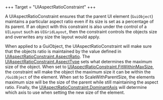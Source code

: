 +++
Target = "UIAspectRatioConstraint"
+++

A UIAspectRatioConstraint ensures that the parent UI element (`GuiObject`) maintains a particular aspect ratio even if its size is set as a percentage of its parent. If an object with this constraint is also under the control of a `UILayout` such as `UIGridLayout`, then the constraint controls the objects size and overwrites any size the layout would apply.When applied to a GuiObject, the UIAspectRatioConstraint will make sure that the objects ratio is maintained by the value defined in [UIAspectRatioConstraint.AspectRatio](https://developer.roblox.com/api-reference/property/UIAspectRatioConstraint/AspectRatio). The [UIAspectRatioConstraint.AspectType](https://developer.roblox.com/api-reference/property/UIAspectRatioConstraint/AspectType) sets what determines the maximum size of the object. When set to [UIAspectRatioConstraint.FitWithinMaxSize](https://developer.roblox.com/search#stq=FitWithinMaxSize), the constraint will make the object the maximum size it can be within the `/GuiObject` of the element. When set to ScaleWithParentSize, the elements maximum size will be the size of the parent while still maintaining the aspect ratio. Finally, the [UIAspectRatioConstraint.DominantAxis](https://developer.roblox.com/api-reference/property/UIAspectRatioConstraint/DominantAxis) will determine which axis to use when setting the new size of the element.